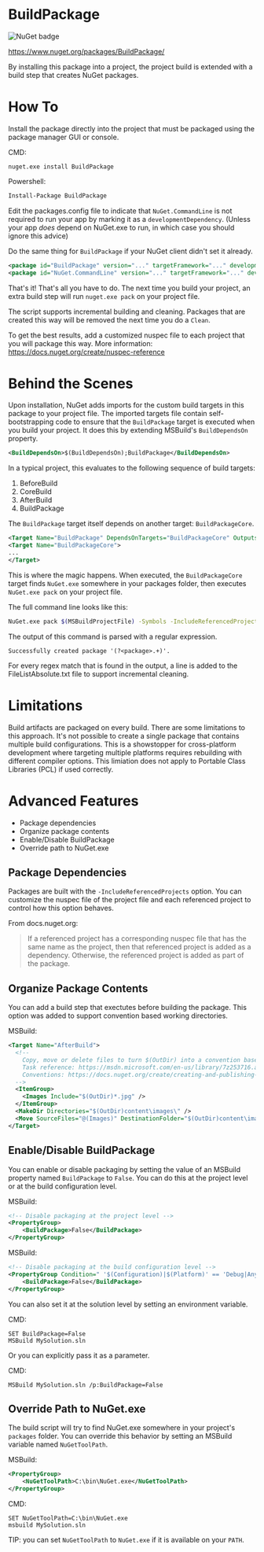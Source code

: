 # BuildPackage
![NuGet badge](https://img.shields.io/nuget/v/BuildPackage.svg)

https://www.nuget.org/packages/BuildPackage/

By installing this package into a project, the project build is extended with a build step that creates NuGet packages.

# How To
Install the package directly into the project that must be packaged using the package manager GUI or console.

CMD:
```
nuget.exe install BuildPackage
```

Powershell:
```ps
Install-Package BuildPackage
```

Edit the packages.config file to indicate that `NuGet.CommandLine` is not required to run your app by marking it as a `developmentDependency`. (Unless your app *does* depend on NuGet.exe to run, in which case you should ignore this advice)

Do the same thing for `BuildPackage` if your NuGet client didn't set it already.
```xml
<package id="BuildPackage" version="..." targetFramework="..." developmentDependency="true" />
<package id="NuGet.CommandLine" version="..." targetFramework="..." developmentDependency="true" />
```

That's it! That's all you have to do. The next time you build your project, an extra build step will run `nuget.exe pack` on your project file.

The script supports incremental building and cleaning. Packages that are created this way will be removed the next time you do a `Clean`.

To get the best results, add a customized nuspec file to each project that you will package this way. More information: https://docs.nuget.org/create/nuspec-reference

# Behind the Scenes
Upon installation, NuGet adds imports for the custom build targets in this package to your project file. The imported targets file contain self-bootstrapping code to ensure that the `BuildPackage` target is executed when you build your project. It does this by extending MSBuild's `BuildDependsOn` property.

```xml
<BuildDependsOn>$(BuildDependsOn);BuildPackage</BuildDependsOn>
```

In a typical project, this evaluates to the following sequence of build targets:
 1. BeforeBuild
 2. CoreBuild
 3. AfterBuild
 4. BuildPackage

The `BuildPackage` target itself depends on another target: `BuildPackageCore`.

```xml
<Target Name="BuildPackage" DependsOnTargets="BuildPackageCore" Outputs="$(Packages)" Condition=" '$(BuildPackage)' == 'True' " />
<Target Name="BuildPackageCore">
...
</Target>
```

This is where the magic happens. When executed, the `BuildPackageCore` target finds `NuGet.exe` somewhere in your packages folder, then executes `NuGet.exe pack` on your project file.

The full command line looks like this:
```sh
NuGet.exe pack $(MSBuildProjectFile) -Symbols -IncludeReferencedProjects -OutputDirectory $(OutDir) -Properties Configuration=$(Configuration).
```

The output of this command is parsed with a regular expression.
```regex
Successfully created package '(?<package>.+)'.
```

For every regex match that is found in the output, a line is added to the FileListAbsolute.txt file to support incremental cleaning.

# Limitations

Build artifacts are packaged on every build. There are some limitations to this approach. It's not possible to create a single package that contains multiple build configurations. This is a showstopper for cross-platform development where targeting multiple platforms requires rebuilding with different compiler options. This limiation does not apply to Portable Class Libraries (PCL) if used correctly.

# Advanced Features
 - Package dependencies
 - Organize package contents
 - Enable/Disable BuildPackage
 - Override path to NuGet.exe

## Package Dependencies
Packages are built with the `-IncludeReferencedProjects` option. You can customize the nuspec file of the project file and each referenced project to control how this option behaves.

From docs.nuget.org:
 > If a referenced project has a corresponding nuspec file that has the same name as the project, then that referenced project is added as a dependency. Otherwise, the referenced project is added as part of the package.
 
## Organize Package Contents
You can add a build step that exectutes before building the package. This option was added to support convention based working directories.

MSBuild:
```xml
<Target Name="AfterBuild">
  <!--
    Copy, move or delete files to turn $(OutDir) into a convention based working directory
    Task reference: https://msdn.microsoft.com/en-us/library/7z253716.aspx
    Conventions: https://docs.nuget.org/create/creating-and-publishing-a-package#from-a-convention-based-working-directory
  -->
  <ItemGroup>
    <Images Include="$(OutDir)*.jpg" />
  </ItemGroup>
  <MakeDir Directories="$(OutDir)content\images\" />
  <Move SourceFiles="@(Images)" DestinationFolder="$(OutDir)content\images\" />
</Target>
```

## Enable/Disable BuildPackage
You can enable or disable packaging by setting the value of an MSBuild property named `BuildPackage` to `False`. You can do this at the project level or at the build configuration level.

MSBuild:
```xml
<!-- Disable packaging at the project level -->
<PropertyGroup>
	<BuildPackage>False</BuildPackage>
</PropertyGroup>
```

MSBuild:
```xml
<!-- Disable packaging at the build configuration level -->
<PropertyGroup Condition=" '$(Configuration)|$(Platform)' == 'Debug|AnyCPU' ">
	<BuildPackage>False</BuildPackage>
</PropertyGroup>
```

You can also set it at the solution level by setting an environment variable.

CMD:
```
SET BuildPackage=False
MSBuild MySolution.sln
```

Or you can explicitly pass it as a parameter.

CMD:
```
MSBuild MySolution.sln /p:BuildPackage=False
```

## Override Path to NuGet.exe
The build script will try to find NuGet.exe somewhere in your project's `packages` folder. You can override this behavior by setting an MSBuild variable named `NuGetToolPath`.

MSBuild:
```xml
<PropertyGroup>
	<NuGetToolPath>C:\bin\NuGet.exe</NuGetToolPath>
</PropertyGroup>
```

CMD:
```
SET NuGetToolPath=C:\bin\NuGet.exe
msbuild MySolution.sln
```

TIP: you can set `NuGetToolPath` to `NuGet.exe` if it is available on your `PATH`.
